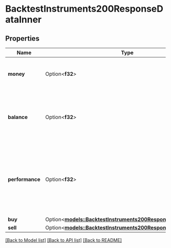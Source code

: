 # BacktestInstruments200ResponseDataInner

## Properties

Name | Type | Description | Notes
------------ | ------------- | ------------- | -------------
**money** | Option<**f32**> | Money is the amount of money at the end of the backtest. | [optional]
**balance** | Option<**f32**> | Balance is the balance of the strategy. It is the amount of money at the end of the backtest. | [optional]
**performance** | Option<**f32**> | Performance is the performance of the strategy. It is the percentage of the performance of the strategy. | [optional]
**buy** | Option<[**models::BacktestInstruments200ResponseDataInnerBuy**](BacktestInstruments_200_response_data_inner_buy.md)> |  | [optional]
**sell** | Option<[**models::BacktestInstruments200ResponseDataInnerSell**](BacktestInstruments_200_response_data_inner_sell.md)> |  | [optional]

[[Back to Model list]](../README.md#documentation-for-models) [[Back to API list]](../README.md#documentation-for-api-endpoints) [[Back to README]](../README.md)


